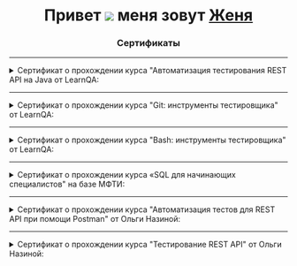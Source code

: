 <h1 align="center">Привет <img src="https://github.com/blackcater/blackcater/raw/main/images/Hi.gif" height="32"/> меня зовут <a href="https://github.com/Tverskoy31" target="_blank">Женя</a>

<h3 align="center">Сертификаты</h3>


---

<details>
  <summary>Сертификат о прохождении курса "Автоматизация тестирования REST AРІ на Java от LearnQA:</summary>
    <img src="files/certificateRestApiJava.png" />
</details>

---

<details>
  <summary>Сертификат о прохождении курса "Git: инструменты тестировщика" от LearnQA:</summary>
    <img src="files/certificateGit.png" />
</details>


---

<details>
  <summary>Сертификат о прохождении курса "Bash: инструменты тестировщика" от LearnQA:</summary>
    <img src="files/certificateBash.png" />
</details>

---

<details>
  <summary>Сертификат о прохождении курса «SQL для начинающих специалистов" на базе МФТИ:</summary>
    <img src="files/sql_sert.png" />
</details>

---

<details>
  <summary>Сертификат о прохождении курса "Автоматизация тестов для REST API при помощи Postman" от Ольги Назиной:</summary>
    <img src="files/certificateRestApiPostman.png" />
</details>

---

<details>
  <summary>Сертификат о прохождении курса "Тестирование REST API" от Ольги Назиной:</summary>
    <img src="files/certificateRestApi.png" />
</details>



